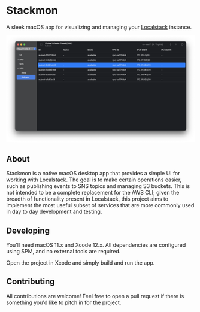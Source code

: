 # Stackmon

A sleek macOS app for visualizing and managing your [Localstack](https://localstack.cloud/) instance.

![](screenshot.png)

## About

Stackmon is a native macOS desktop app that provides a simple UI for working with Localstack. The goal is to make certain
operations easier, such as publishing events to SNS topics and managing S3 buckets. This is not intended to be a complete 
replacement for the AWS CLI; given the breadth of functionality present in Localstack, this project aims to implement the
most useful subset of services that are more commonly used in day to day development and testing.

## Developing

You'll need macOS 11.x and Xcode 12.x. All dependencies are configured using SPM, and no external tools are required.

Open the project in Xcode and simply build and run the app. 

## Contributing

All contributions are welcome! Feel free to open a pull request if there is something you'd like to pitch in for the project. 
